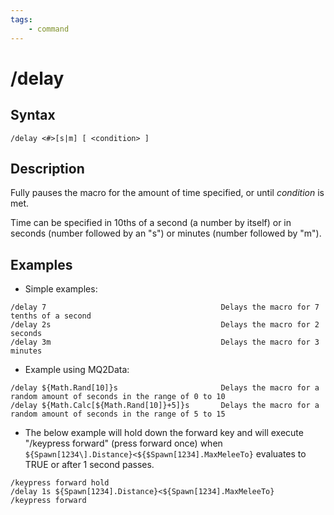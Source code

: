 ```yaml
---
tags:
    - command
---
```

# /delay

## Syntax

```eqcommand
/delay <#>[s|m] [ <condition> ]
```

## Description

Fully pauses the macro for the amount of time specified, or until _condition_ is met.

Time can be specified in 10ths of a second (a number by itself\) or in seconds \(number followed by an "s"\) or minutes \(number followed by "m").

## Examples

* Simple examples:

```text
/delay 7                                       Delays the macro for 7 tenths of a second
/delay 2s                                      Delays the macro for 2 seconds
/delay 3m                                      Delays the macro for 3 minutes
```

* Example using MQ2Data:

```text
/delay ${Math.Rand[10]}s                       Delays the macro for a random amount of seconds in the range of 0 to 10
/delay ${Math.Calc[${Math.Rand[10]}+5]}s       Delays the macro for a random amount of seconds in the range of 5 to 15
```

* The below example will hold down the forward key and will execute "/keypress forward" (press forward once) when `${Spawn[1234\].Distance}<${$Spawn[1234].MaxMeleeTo}` evaluates to TRUE or after 1 second passes.

```text
/keypress forward hold
/delay 1s ${Spawn[1234].Distance}<${Spawn[1234].MaxMeleeTo}
/keypress forward
```

